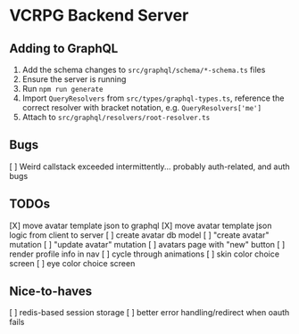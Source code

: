 # VCRPG Backend Server

## Adding to GraphQL

1. Add the schema changes to `src/graphql/schema/*-schema.ts` files
1. Ensure the server is running
1. Run `npm run generate`
1. Import `QueryResolvers` from `src/types/graphql-types.ts`, reference the correct resolver with bracket notation, e.g. `QueryResolvers['me']`
1. Attach to `src/graphql/resolvers/root-resolver.ts`

## Bugs

[ ] Weird callstack exceeded intermittently... probably auth-related, and auth bugs

## TODOs

[X] move avatar template json to graphql
[X] move avatar template json logic from client to server
[ ] create avatar db model
[ ] "create avatar" mutation
[ ] "update avatar" mutation
[ ] avatars page with "new" button
[ ] render profile info in nav
[ ] cycle through animations
[ ] skin color choice screen
[ ] eye color choice screen

## Nice-to-haves

[ ] redis-based session storage
[ ] better error handling/redirect when oauth fails
